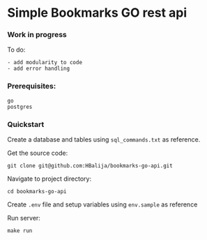 # Simple Bookmarks GO rest api


### Work in progress

To do:

    - add modularity to code
    - add error handling


### Prerequisites:
    go
    postgres


### Quickstart

Create a database and tables using `sql_commands.txt` as reference.

Get the source code:

    git clone git@github.com:HBalija/bookmarks-go-api.git

Navigate to project directory:

    cd bookmarks-go-api

Create `.env` file and setup variables using `env.sample` as reference

Run server:

    make run
